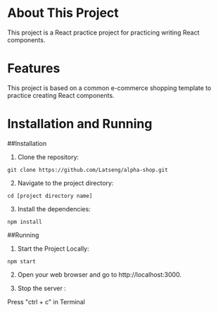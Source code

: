# About This Project

This project is a React practice project for practicing writing React components.

# Features
This project is based on a common e-commerce shopping template to practice creating React components.

# Installation and Running

##Installation

1. Clone the repository:

```
git clone https://github.com/Latseng/alpha-shop.git
```

2. Navigate to the project directory:

```
cd [project directory name]
```

3. Install the dependencies:

```
npm install

```

##Running

1. Start the Project Locally:

```
npm start
```

2. Open your web browser and go to http://localhost:3000.

3. Stop the server :

Press "ctrl + c" in Terminal